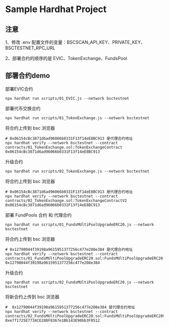 # Sample Hardhat Project
## 注意
1、修改 .env 配置文件的变量：BSCSCAN_API_KEY、PRIVATE_KEY、BSCTESTNET_RPC_URL

2、部署合约的顺序的是 EVIC、TokenExchange、FundsPool

## 部署合约demo

部署EVIC合约
```shell
npx hardhat run scripts/01_EVIC.js --network bsctestnet
```

部署代币交换合约
```shell
npx hardhat run scripts/01_TokenExchange.js --network bsctestnet
```
将合约上传到 bsc 浏览器
```shell
# 0x06154cBc3871d6ad96066b0331F13f14eE8BC913 是代理合约地址
npx hardhat verify --network bsctestnet --contract contracts/01_TokenExchange.sol:TokenExchangeContract 0x06154cBc3871d6ad96066b0331F13f14eE8BC913
```
升级合约
```shell
npx hardhat run scripts/02_TokenExchange.js --network bsctestnet
```
将合约上传到 bsc 浏览器
```shell
# 0x06154cBc3871d6ad96066b0331F13f14eE8BC913 是代理合约地址
npx hardhat verify --network bsctestnet --contract contracts/02_TokenExchange.sol:TokenExchangeContractV2 0x06154cBc3871d6ad96066b0331F13f14eE8BC913
```

部署 FundPools 合约 和 代理合约
```shell
npx hardhat run scripts/01_FundsMUltiPoolUpgradeERC20.js --network bsctestnet
```
将合约上传到 bsc 浏览器
```shell
# 0x12790044f39198a9615951377256c477e208e384 是代理合约地址
npx hardhat verify --network bsctestnet --contract contracts/01_FundsMUltiPoolUpgradeERC20.sol:FundsMUltiPoolUpgradeERC20 0x12790044f39198a9615951377256c477e208e384
```
升级合约
```shell
npx hardhat run scripts/02_FundsMUltiPoolUpgradeERC20.js --network bsctestnet
```

将新合约上传到 bsc 浏览器
```shell
#  0x12790044f39198a9615951377256c477e208e384 是代理合约地址
npx hardhat verify --network bsctestnet --contract contracts/02_FundsMUltiPoolUpgradeERC20.sol:FundsMUltiPoolUpgradeERC20V2 0xe7f1725E7734CE288F8367e1Bb143E90bb3F0512
```



